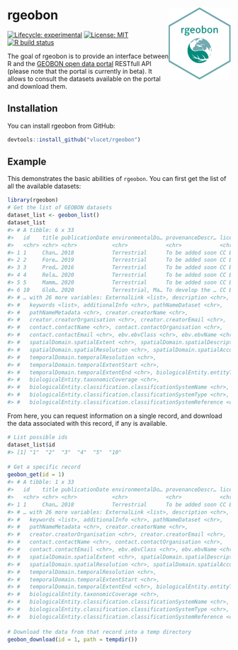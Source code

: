 
<!-- README.md is generated from README.Rmd. Please edit that file -->

# rgeobon <img src="inst/images/sticker.png" align="right" width=140/>

<!-- badges: start -->

[![Lifecycle:
experimental](https://img.shields.io/badge/lifecycle-experimental-orange.svg)](https://www.tidyverse.org/lifecycle/#experimental)
[![License:
MIT](https://img.shields.io/badge/License-MIT-yellow.svg)](https://opensource.org/licenses/MIT)
[![R build
status](https://github.com/VLucet/geobon/workflows/R-CMD-check/badge.svg)](https://github.com/VLucet/geobon/actions)
<!-- badges: end -->

The goal of rgeobon is to provide an interface between R and the [GEOBON
open data portal](https://portal.geobon.org/) RESTfull API (please note
that the portal is currently in beta). It allows to consult the datasets
available on the portal and download them.

## Installation

You can install rgeobon from GitHub:

``` r
devtools::install_github("vlucet/rgeobon")
```

## Example

This demonstrates the basic abilities of `rgeobon`. You can first get
the list of all the available datasets:

``` r
library(rgeobon)
# Get the list of GEOBON datasets
dataset_list <- geobon_list()
dataset_list
#> # A tibble: 6 x 33
#>   id    title publicationDate environmentalDo… provenanceDescr… license DOI  
#>   <chr> <chr> <chr>           <chr>            <chr>            <chr>   <lis>
#> 1 1     Chan… 2018            Terrestrial      To be added soon CC BY … <chr…
#> 2 2     Fore… 2019            Terrestrial      To be added soon CC BY … <chr…
#> 3 3     Pred… 2016            Terrestrial      To be added soon CC BY … <chr…
#> 4 4     Rela… 2020            Terrestrial      To be added soon CC BY … <chr…
#> 5 5     Mamm… 2020            Terrestrial      To be added soon CC BY … <chr…
#> 6 10    Glob… 2020            Terrestrial, Ma… To develop the … CC BY … <chr…
#> # … with 26 more variables: ExternalLink <list>, description <chr>,
#> #   keywords <list>, additionalInfo <chr>, pathNameDataset <chr>,
#> #   pathNameMetadata <chr>, creator.creatorName <chr>,
#> #   creator.creatorOrganisation <chr>, creator.creatorEmail <chr>,
#> #   contact.contactName <chr>, contact.contactOrganisation <chr>,
#> #   contact.contactEmail <chr>, ebv.ebvClass <chr>, ebv.ebvName <chr>,
#> #   spatialDomain.spatialExtent <chr>, spatialDomain.spatialDescription <chr>,
#> #   spatialDomain.spatialResolution <chr>, spatialDomain.spatialAccuracy <chr>,
#> #   temporalDomain.temporalResolution <chr>,
#> #   temporalDomain.temporalExtentStart <chr>,
#> #   temporalDomain.temporalExtentEnd <chr>, biologicalEntity.entityType <chr>,
#> #   biologicalEntity.taxonomicCoverage <chr>,
#> #   biologicalEntity.classification.classificationSystemName <chr>,
#> #   biologicalEntity.classification.classificationSystemType <chr>,
#> #   biologicalEntity.classification.classificationSystemReference <chr>
```

From here, you can request information on a single record, and download
the data associated with this record, if any is available.

``` r
# List possible ids
dataset_list$id
#> [1] "1"  "2"  "3"  "4"  "5"  "10"

# Get a specific record
geobon_get(id = 1)
#> # A tibble: 1 x 33
#>   id    title publicationDate environmentalDo… provenanceDescr… license DOI  
#>   <chr> <chr> <chr>           <chr>            <chr>            <chr>   <lis>
#> 1 1     Chan… 2018            Terrestrial      To be added soon CC BY … <chr…
#> # … with 26 more variables: ExternalLink <list>, description <chr>,
#> #   keywords <list>, additionalInfo <chr>, pathNameDataset <chr>,
#> #   pathNameMetadata <chr>, creator.creatorName <chr>,
#> #   creator.creatorOrganisation <chr>, creator.creatorEmail <chr>,
#> #   contact.contactName <chr>, contact.contactOrganisation <chr>,
#> #   contact.contactEmail <chr>, ebv.ebvClass <chr>, ebv.ebvName <chr>,
#> #   spatialDomain.spatialExtent <chr>, spatialDomain.spatialDescription <chr>,
#> #   spatialDomain.spatialResolution <chr>, spatialDomain.spatialAccuracy <chr>,
#> #   temporalDomain.temporalResolution <chr>,
#> #   temporalDomain.temporalExtentStart <chr>,
#> #   temporalDomain.temporalExtentEnd <chr>, biologicalEntity.entityType <chr>,
#> #   biologicalEntity.taxonomicCoverage <chr>,
#> #   biologicalEntity.classification.classificationSystemName <chr>,
#> #   biologicalEntity.classification.classificationSystemType <chr>,
#> #   biologicalEntity.classification.classificationSystemReference <chr>

# Download the data from that record into a temp directory
geobon_download(id = 1, path = tempdir())
```
